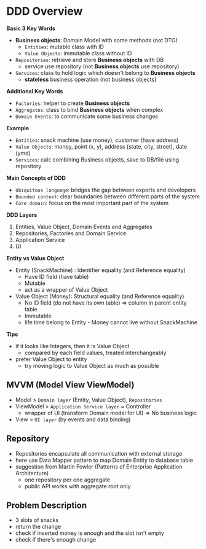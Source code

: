 # DDD Overview

__Basic 3 Key Words__

* __Business objects__: Domain Model with some methods (not DTO)
  - `Entities`: mutable class with ID
  - `Value Objects`: immutable class without ID
* `Repositories`: retrieve and store __Business objects__ with DB
  - service use repository (not __Business objects__ use repository)
* `Services`: class to hold logic which doesn't belong to __Business objects__
  - __stateless__ business operation (not business objects)

__Additional Key Words__

* `Factories`: helper to create __Business objects__
* `Aggregates`: class to bind __Business objects__ when complex
* `Domain Events`: to communicate some business changes

__Example__

* `Entities`: snack machine (use money), customer (have address)
* `Value Objects`: money, point (x, y), address (state, city, street), date (ymd)
* `Services`: calc combining Business objects, save to DB/file using repository

__Main Concepts of DDD__

* `Ubiquitous language`: bridges the gap between experts and developers
* `Bounded context`: clear boundaries between different parts of the system
* `Core domain`: focus on the most important part of the system

__DDD Layers__

1. Entities, Value Object, Domain Events and Aggregates
2. Repositories, Factories and Domain Service
3. Application Service
4. UI

__Entity vs Value Object__

* Entity (SnackMachine) : Identifier equality (and Reference equality)
  - Have ID field (have table)
  - Mutable
  - act as a wrapper of Value Object
* Value Object (Money): Structural equality (and Reference equality)
  - No ID field (do not have its own table) => column in parent entity table
  - Immutable
  - life time belong to Entity - Money cannot live without SnackMachine

__Tips__

* if it looks like Integers, then it is Value Object
  - compared by each field values, treated interchangeably
* prefer Value Object to entity
  - try moving logic to Value Object as much as possible


## MVVM (Model View ViewModel)

* Model > `Domain layer` (Entity, Value Object), `Repositories`
* ViewModel > `Application Service layer` = Controller
  - wrapper of UI (transform Domain model for UI) => No business logic
* View > `UI layer` (by events and data binding)


## Repository

* Repositories encapsulate all communication with external storage
* here use Data Mapper pattern to map Domain Entity to database table
* suggestion from Martin Fowler (Patterns of Enterprise Application Architecture)
  - one repository per one aggregate
  - public API works with aggregate root only


## Problem Description

* 3 slots of snacks
* return the change
* check if inserted money is enough and the slot isn't empty
* check if there's enough change
